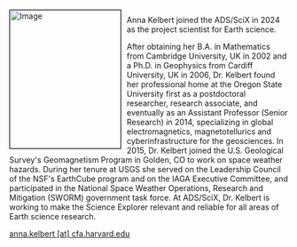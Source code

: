 
<img src="{{ site.baseurl }}/about/team/img/akelbert.jpg" height="249" width="200" alt="Image" style="float: left; margin: 4px 10px 0px 0px; border: 1px solid #000000;">

Anna Kelbert joined the ADS/SciX in 2024 as the project scientist for Earth science.

After obtaining her B.A. in Mathematics from Cambridge University, UK in 2002 and a Ph.D. in Geophysics from Cardiff University, UK in 2006, Dr. Kelbert found her professional home at the Oregon State University first as a postdoctoral researcher, research associate, and eventually as an Assistant Professor (Senior Research) in 2014, specializing in global electromagnetics, magnetotellurics and cyberinfrastructure for the geosciences.  In 2015, Dr. Kelbert joined the U.S. Geological Survey's Geomagnetism Program in Golden, CO to work on space weather hazards. During her tenure at USGS she served on the Leadership Council of the NSF's EarthCube program and on the IAGA Executive Committee, and participated in the National Space Weather Operations, Research and Mitigation (SWORM) government task force. At ADS/SciX, Dr. Kelbert is working to make the Science Explorer relevant and reliable for all areas of Earth science research.

[anna.kelbert [at] cfa.harvard.edu](mailto:anna.kelbert@cfa.harvard.edu)
